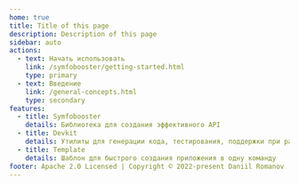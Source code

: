```yaml
---
home: true
title: Title of this page
description: Description of this page
sidebar: auto
actions:
  - text: Начать использовать
    link: /symfobooster/getting-started.html
    type: primary
  - text: Введение
    link: /general-concepts.html
    type: secondary
features:
  - title: Symfobooster
    details: Библиотека для создания эффективного API
  - title: Devkit
    details: Утилиты для генерации кода, тестирования, поддержки при разработке
  - title: Template
    details: Шаблон для быстрого создания приложения в одну команду
footer: Apache 2.0 Licensed | Copyright © 2022-present Daniil Romanov
---
```

